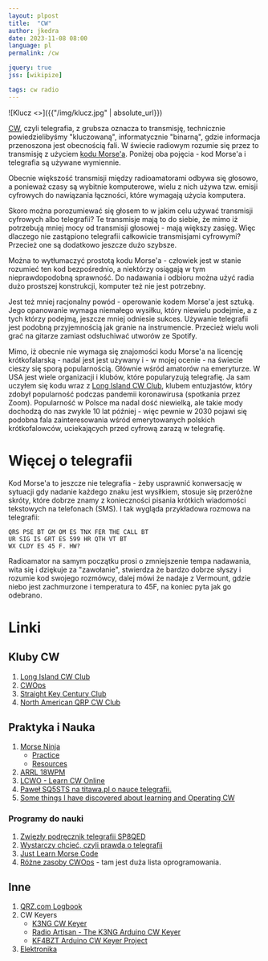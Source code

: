 ```yaml
---
layout: plpost
title:  "CW"
author: jkedra
date: 2023-11-08 08:00
language: pl
permalink: /cw

jquery: true
jss: [wikipize]

tags: cw radio
---
```


![Klucz <>]({{"/img/klucz.jpg" | absolute_url}})

[CW](w:), czyli telegrafia, z grubsza oznacza to transmisję, technicznie
powiedzielibyśmy "kluczowaną", informatycznie "binarną", gdzie informacja
przenoszona jest obecnością fali. W świecie radiowym rozumie się przez to
transmisję z użyciem [kodu Morse'a](w:kod_Morse'a). Poniżej oba pojęcia - kod
Morse'a i telegrafia są używane wymiennie.

Obecnie większość transmisji między radioamatorami odbywa się głosowo,
a ponieważ czasy są wybitnie komputerowe, wielu z nich używa tzw. emisji
cyfrowych do nawiązania łączności, które wymagają użycia komputera.

Skoro można porozumiewać się głosem to w jakim celu używać transmisji cyfrowych
albo telegrafii? Te transmisje mają to do siebie, że mimo iż potrzebują mniej
mocy od transmisji głosowej - mają większy zasięg. Więc dlaczego nie
zastąpiono telegrafii całkowicie transmisjami cyfrowymi? Przecież one są
dodatkowo jeszcze dużo szybsze.

Można to wytłumaczyć prostotą kodu Morse'a - człowiek jest w stanie rozumieć
ten kod bezpośrednio, a niektórzy osiągają w tym nieprawdopodobną sprawność.
Do nadawania i odbioru można użyć radia dużo prostszej konstrukcji,
komputer też nie jest potrzebny.

Jest też mniej racjonalny powód - operowanie kodem Morse'a jest sztuką. Jego
opanowanie wymaga niemałego wysiłku, który niewielu podejmie, a z tych którzy
podejmą, jeszcze mniej odniesie sukces. Używanie telegrafii jest podobną
przyjemnością jak granie na instrumencie. Przecież wielu woli grać na gitarze
zamiast odsłuchiwać utworów ze Spotify.

Mimo, iż obecnie nie wymaga się znajomości kodu Morse'a na licencję
krótkofalarską - nadal jest jest używany i - w mojej ocenie - na świecie cieszy
się sporą popularnością. Głównie wśród amatorów na emeryturze. W USA jest wiele
organizacji i klubów, które popularyzują telegrafię. Ja sam uczyłem się kodu
wraz z [Long Island CW Club][LICW], klubem entuzjastów, który zdobył
popularność podczas pandemii koronawirusa (spotkania przez Zoom). Popularność w
Polsce ma nadal dość niewielką, ale takie mody dochodzą do nas zwykle 10 lat
później - więc pewnie w 2030 pojawi się podobna fala zainteresowania wśród
emerytowanych polskich krótkofalowców, uciekających przed cyfrową zarazą w
telegrafię.

# Więcej o telegrafii

Kod Morse'a to jeszcze nie telegrafia - żeby usprawnić konwersację w sytuacji
gdy nadanie każdego znaku jest wysiłkiem, stosuje się przeróżne skróty, które
dobrze znamy z konieczności pisania krótkich wiadomości tekstowych na
telefonach (SMS). I tak wygląda przykładowa rozmowa na telegrafii:

    QRS PSE BT GM OM ES TNX FER THE CALL BT
    UR SIG IS GRT ES 599 HR QTH VT BT
    WX CLDY ES 45 F. HW?

Radioamator na samym początku prosi o zmniejszenie tempa nadawania, wita się i
dziękuje za "zawołanie", stwierdza że bardzo dobrze słyszy i rozumie kod
swojego rozmówcy, dalej mówi że nadaje z Vermount, gdzie niebo jest zachmurzone
i temperatura to 45F, na koniec pyta jak go odebrano.

# Linki

## Kluby CW

1. [Long Island CW Club][LICW]
2. [CWOps][CWOPS]
3. [Straight Key Century Club][SKCC]
4. [North American QRP CW Club][NAQCC]

## Praktyka i Nauka

1. [Morse Ninja](https://morsecode.ninja/)
    * [Practice](https://morsecode.ninja/practice/)
    * [Resources](https://morsecode.ninja/resources/)
2. [ARRL 18WPM](http://www.arrl.org/18-wpm-code-archive)
3. [LCWO - Learn CW Online][LCWO]
4. [Paweł SQ5STS na titawa.pl o nauce telegrafii.](http://titawa.pl/2016/03/17/nauka-telegrafii-pawel-sq5sts/)
5. [Some things I have discovered about learning and Operating CW][1]

### Programy do nauki

1. [Zwięzły podręcznik telegrafii SP8QED](https://sp8qed.pzk.pl/)
2. [Wystarczy chcieć, czyli prawda o telegrafii]({{site.s3}}/cw/telegrafia-prawda-SQ8QED.pdf)
2. [Just Learn Morse Code](http://www.justlearnmorsecode.com/)
3. [Różne zasoby CWOps](https://cwops.org/cw-resources/) - tam
   jest duża lista oprogramowania.

## Inne

1. [QRZ.com Logbook](http://logbook.qrz.com)
2. CW Keyers
    * [K3NG CW Keyer](http://github.com/k3ng/k3ng_cw_keyer)
    * [Radio Artisan - The K3NG Arduino CW Keyer](http://blog.radioartisan.com/arduino-cw-keyer)
    * [KF4BZT Arduino CW Keyer Project](http://kf4bzt.wordpress.com/2015/08/06/arduino-cw-keyer-project)
3. [Elektronika](/elektronika)

[LICW]: https://longislandcwclub.org/
[CWOPS]: https://cwops.org
[NAQCC]: http://naqcc.info
[SKCC]: https://www.skccgroup.com/
[LCWO]: https://lcwo.net/

[1]: https://dimebank.com/cak/k6dbg/k6dbg_cw.html


